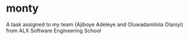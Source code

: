 # monty
A task assigned to my team (Ajiboye Adeleye and Oluwadamilola Olaniyi) from ALX Software Engineering School
